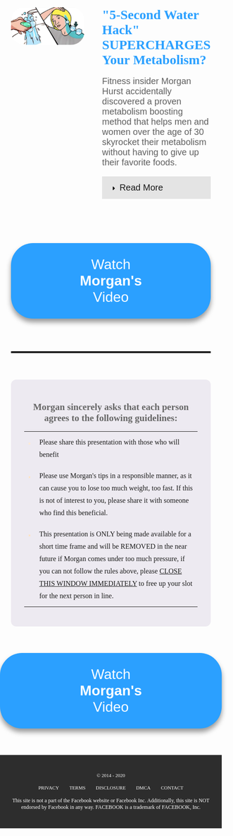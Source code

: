 <!doctype html>
<html lang="en-US">
<head>
<meta charset="utf-8" />
<meta name="description" content=" ">
<meta name="keywords" content=" ">
<meta name="robots" content="index"/>
<meta name="robots" content="follow"/>
<title>Healthy</title>
<link rel="shortcut icon" href="img/fav.png">
<meta name="viewport" content="width=device-width, initial-scale=1.0">
 <script src="https://ajax.googleapis.com/ajax/libs/jquery/3.4.1/jquery.min.js"></script>
<link href="https://fonts.googleapis.com/css?family=Shadows+Into+Light+Two&display=swap" rel="stylesheet">
<link href="https://fonts.googleapis.com/css?family=Raleway:300,400,500,700&display=swap" rel="stylesheet">

<style>
body {padding:0;margin:0;}
/*----------Section1----------*/
.section1 {padding:30px 5% 0 5%;}
.cont1 {display:table;width:100%;}
.col1 {display:table-cell; ;padding:0;box-sizing:border-box;vertical-align:top;}
.left1 img {width:100%;border-radius: 30px;}
.left1 {padding:20px 20px 20px 0;width:460px;}
.right1 {padding:20px 0 20px 20px;}
.right1 h2{margin:0 0 20px 0;color:#2ba0ff;font-size:30px;font-family: "Shadows Into Light Two" ;}
.right1 p{font-family: 'Raleway', sans-serif;color:#606060;font-size:20px;}

.readmore {display:block;padding:14px 20px;background-color:#e4e4e4;cursor:pointer;font-family: 'Raleway', sans-serif;font-size:20px;transition:0.2s;}
.readmorec {display:none;background-color:#f8f8f8;padding:14px 20px;padding:20px 50px;}
.readmore:hover {background-color:#ff9300;color:white;}
.readmore svg {vertical-align:middle;}
.arrow15 {transform: rotate(90deg);transition:0.3s;}
.activetab {background-color:#f8f8f8;}
.readmorec p {font-size:18px !important;color:#666;font-weight:300;line-height:25px;}
.readmorec span {font-weight:700;}
.activetab:hover {background-color:#e4e4e4 !important;color:black !important;}
.cta {font-size: 32px;padding: 30px 140px;background-color: rgb(43, 160, 255);border-radius: 50px; display: inline-block;text-align:center;color:white;text-decoration:none;margin:60px auto 60px auto;font-family: 'Raleway', sans-serif;box-sizing:border-box;box-shadow: rgba(0, 0, 0, 0.4) 0px 8px 12px 0px; transition:0.2s;}
.cta span {font-weight:600;}
.cta:hover {box-shadow: rgba(67, 67, 67, 0.65) 0px 9px 5px 0px !important;}
.center1 {text-align:center;}
.separat {border-top:3px solid black;margin-bottom:60px;}
.col1 {transition:0.3s;}
/*----------Section2----------*/
.section2   {
font-family: Raleway  ;
font-weight: 300 ;padding:0 0 0 0;vertical-align:middle;padding:0 5%;}
.table2 {}
.table2 td {padding:10px 10px;line-height:28px;font-size: 16px ;vertical-align:top;}
.table2 td span {text-decoration:underline;}
.cont2 {background-color:#edeaf1;padding:30px;border-radius:12px;}
.cont2 h2 {text-align:center;color:#666666;margin-top:20px;}
/*------------Footer-----------*/
.footer1 {background-color:#2d2d2d;color:white;text-align:center;font-family: Raleway  ;padding:40px 20px;}
.copy {font-size:11px;}
.footer1 ul {padding:0;list-style:none;}
.footer1 ul li {display:inline-block;margin:0 10px;text-transform:uppercase;font-size:11px;}
.footer1 ul li a {text-decoration:none;color:white;}
.copy2 {font-size:12px;}


/*------------Responsiveness-----------*/
@media only screen and (max-width: 1000px) {
.col1 {width:50% !important;}
}

@media only screen and (max-width: 800px) {
.col1 , .cont1 {display:block;width:100% !important;}
.col1 {padding:10px !important;}
.cta {display:block;width:90%;margin-left:auto;margin-right:auto;padding:40px 30px;font-size:22px;}
.readmorec {padding: 20px 20px;}
.cont2 {background-color: #edeaf1;padding: 10px;}}
</style>

<!-- Facebook Pixel Code -->
<script>
  !function(f,b,e,v,n,t,s)
  {if(f.fbq)return;n=f.fbq=function(){n.callMethod?
  n.callMethod.apply(n,arguments):n.queue.push(arguments)};
  if(!f._fbq)f._fbq=n;n.push=n;n.loaded=!0;n.version='2.0';
  n.queue=[];t=b.createElement(e);t.async=!0;
  t.src=v;s=b.getElementsByTagName(e)[0];
  s.parentNode.insertBefore(t,s)}(window, document,'script',
  'https://connect.facebook.net/en_US/fbevents.js');
  fbq('init', '633605087168921');
  fbq('track', 'PageView');
  fbq('track', 'Purchase');
</script>
<noscript><img height="1" width="1" style="display:none"
  src="https://www.facebook.com/tr?id=633605087168921&ev=PageView&noscript=1"
/></noscript>
<!-- End Facebook Pixel Code -->	

</head>
<body>
<header>

</header>
<section class="section1">


<div class="cont1">
<div class="col1 left1"><img src="img/waters.png" alt=""></div>
<div class="col1 right1">
<h2>"5-Second Water Hack" SUPERCHARGES Your Metabolism?</h2>
<p>
Fitness insider Morgan Hurst accidentally discovered a proven metabolism boosting method that helps men and women over the age of 30 skyrocket their metabolism without having to give up their favorite foods.</p>

<a   id="readmore" class="readmore"> <svg class="arrow1" id="arrow1" viewBox="0 0 192 512" width="14px" height="14px">
<path d="M0 384.662V127.338c0-17.818 21.543-26.741 34.142-14.142l128.662 128.662c7.81 7.81 7.81 20.474 0 28.284L34.142 398.804C21.543 411.404 0 402.48 0 384.662z"></path>
</svg> Read More</a>
<div id="readmorec" class="readmorec">
<p>
After doing some extra research and getting so many positive reactions from people, he was so inspired and decided to turn it in to a program called <span>“Leptitox”.</span></p>

<p>He is enormously driven about getting this out to the world and convinced that people deserve to know this. After all, he knows how people can feel; before he found this process he was struggling with so many different programs and workout-plans, having all kinds of issues and health implications of being overweight. Nothing worked and he was desperate to find a solution.</p>

<p>Luckily this doesn’t have to happen anymore, not to Morgan's wife and not to so many other people who have discovered this simple easy-to-follow method. It shows that it doesn’t always have to be hard to get results, and the counter-intuitive approach to what foods you can still eat is amazing!</p>

<p>Take the short survey below and then watch Morgan’s video to learn about <span>“Leptitox”</span> and how it helps to take control of your health and well being. The method works so well that several weight loss companies have been trying to get the program down ever since he started sharing this solution.</p>

</div>
</div>

</div>
<div class="center1">
<a href="https://hop.clickbank.net/?affiliate=cbid&vendor=leptitox&cbpage=d7&h3=y&np=y" class="cta">Watch <span>Morgan's</span> Video</a>
</div>
<hr class="separat">
</section>

<section class="section2">
<div class="cont2">
<h2>Morgan sincerely asks that each person agrees to the following guidelines:</h2>
<table class="table2">
<tr>
<td><img src="img/li1.png" alt=""></td>
<td>Please share this presentation with those who will benefit</td>
</tr>

<tr>
<td><img src="img/li2.png" alt=""></td>
<td>Please use Morgan's tips in a responsible manner, as it can cause you to lose too much weight, too fast. If this is not of interest to you, please share it with someone who find this beneficial.</td>
</tr>

<tr>
<td><img src="img/li3.png" alt=""></td>
<td>This presentation is ONLY being made available for a short time frame and will be REMOVED in the near future if Morgan comes under too much pressure, if you can not follow the rules above, please <span>CLOSE THIS WINDOW IMMEDIATELY</span> to free up your slot for the next person in line.</td>
</tr>


</table>
 
</div>
</section>
<div class="center1">
<a href="https://hop.clickbank.net/?affiliate=cbid&vendor=leptitox&cbpage=d7&h3=y&np=y" class="cta">Watch <span>Morgan's</span> Video</a>
</div>
<footer class="footer1">
<div class="copy">&copy; 2014 - 2020</div>
<ul>
<li><a href="https://amazinghealthytoday.com/quiz1/privacy.php" >Privacy</a></li>
<li><a href="https://amazinghealthytoday.com/quiz1/terms.php" >Terms</a></li>
<li><a href="https://amazinghealthytoday.com/quiz1/disclosure.php" >Disclosure</a></li>
<li><a href="https://amazinghealthytoday.com/quiz1/DMCA.php" >DMCA</a></li>
<li><a href="https://amazinghealthytoday.com/quiz1/terms.php" >Contact</a></li>
</ul>
<div class="copy2">This site is not a part of the Facebook website or Facebook Inc. Additionally, this site is NOT endorsed by Facebook in any way. FACEBOOK is a trademark of FACEBOOK, Inc.</div>
</footer>
<script>
 
$('#readmore').click(function() {
  $('#readmorec').slideToggle(' ', function() {
    $('#readmore').toggleClass('activetab', $(this).is(':visible'));
	$('#arrow1').toggleClass('arrow15', $(this).is(':visible'));
  });
});
</script>
</body>

</html>
